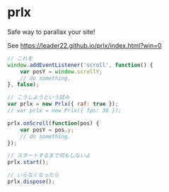 # prlx
Safe way to parallax your site!

See https://leader22.github.io/prlx/index.html?win=0


```javascript
// これを
window.addEventListener('scroll', function() {
    var posY = window.scrollY;
    // do something.
}, false);

// こうしようという試み
var prlx = new Prlx({ raf: true });
// var prlx = new Prlx({ fps: 30 });

prlx.onScroll(function(pos) {
    var posY = pos.y;
    // do something.
});

// スタートするまで何もしないよ
prlx.start();

// いらなくなったら
prlx.dispose();
```
